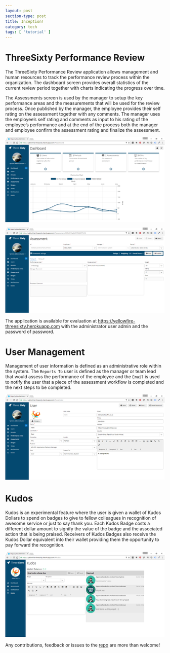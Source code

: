 ```yaml
---
layout: post
section-type: post
title: Inception!
category: tech
tags: [ 'tutorial' ]
---
```


# Three**Sixty** Performance Review

The ThreeSixty Performance Review application allows management and human resources to track the performance review process within the organization. The dashboard screen provides overall statistics of the current review period together with charts indicating the progress over time.

The Assessments screen is used by the manager to setup the key performance areas and the measurements that will be used for the review process. Once published by the manager, the employee provides their self rating on the assessment together with any comments. The manager uses the employee’s self rating and comments as input to his rating of the employee’s performance and at the end of the process both the manager and employee confirm the assessment rating and finalize the assessment.

![alt text](/img/ThreeSixty/Dashboard.png "ThreeSixty Dashboard")

![alt text](/img/ThreeSixty/Assessment.png "ThreeSixty Assessment")

The application is available for evaluation at https://yellowfire-threesixty.herokuapp.com with the administrator user admin and the password of password.

# User Management
Management of user information is defined as an administrative role within the system. The `Reports To` user is defined as the manager or team lead that would assess the performance of the employee and the `Email` is used to notify the user that a piece of the assessment workflow is completed and the next steps to be completed.

![alt text](/img/ThreeSixty/Users.png "ThreeSixty Users")

# Kudos

Kudos is an experimental feature where the user is given a wallet of Kudos Dollars to spend on badges to give to fellow colleagues in recognition of awesome service or just to say thank you. Each Kudos Badge costs a different dollar amount to signify the value of the badge and the associated action that is being praised. Receivers of Kudos Badges also receive the Kudos Dollar equivalent into their wallet providing them the opportunity to pay forward the recognition.

![alt text](/img/ThreeSixty/Kudos.png "ThreeSixty Kudos")

Any contributions, feedback or issues to the <a href="https://github.com/markash/threesixty" target="\_blank">repo</a> are more than welcome!

